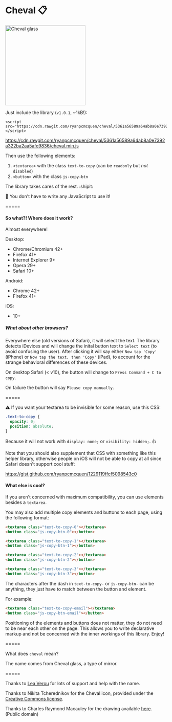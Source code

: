 # Cheval :clipboard:

<img alt="Cheval glass" width="250" src="https://usercontent.irccloud-cdn.com/file/3kF3sGJE/Jekyll.and.Hyde.Ch10.Drawing2.jpg">

Just include the library (`v1.0.1`, ~1kB!):

    <script src="https://cdn.rawgit.com/ryanpcmcquen/cheval/5361a56589a64ab8a0e7392a322ba2aa5afe9836/cheval.min.js"></script>

https://cdn.rawgit.com/ryanpcmcquen/cheval/5361a56589a64ab8a0e7392a322ba2aa5afe9836/cheval.min.js

Then use the following elements:

1. `<textarea>` with the class `text-to-copy` (can be `readonly` but *not* `disabled`)
2. `<button>` with the class `js-copy-btn`

The library takes cares of the rest. :shipit:

:newspaper: You don't have to write any JavaScript to use it!

=====

#### So what?! Where does it work?

Almost everywhere!

Desktop:

- Chrome/Chromium 42+
- Firefox 41+
- Internet Explorer 9+
- Opera 29+
- Safari 10+

Android:

- Chrome 42+
- Firefox 41+

iOS:

- 10+

##### What about other browsers?

Everywhere else (old versions of Safari), it will select the text. The library detects iDevices and will change the inital button text to `Select text` (to avoid confusing the user). After clicking it will say either `Now tap 'Copy'` (iPhone) or `Now tap the text, then 'Copy'` (iPad), to account for the strange behavioral differences of these devices.

On desktop Safari (< v10), the button will change to `Press Command + C to copy`.

On failure the button will say `Please copy manually`.

=====

:warning: If you want your textarea to be invisible for some reason, use this CSS:

```css
.text-to-copy {
  opacity: 0;
  position: absolute;
}
```

Because it will not work with `display: none;` or `visibility: hidden;`. :thumbsup:

Note that you should also supplement that CSS with something like this helper library, otherwise people on iOS will not be able to copy at all since Safari doesn't support cool stuff:

https://gist.github.com/ryanpcmcquen/1229119ffcf5098543c0

#### What else is cool?

If you aren't concerned with maximum compatibility, you can use elements besides a `textarea`.

You may also add multiple copy elements and buttons to each page, using the following format:

```html
<textarea class="text-to-copy-0"></textarea>
<button class="js-copy-btn-0"></button>

<textarea class="text-to-copy-1"></textarea>
<button class="js-copy-btn-1"></button>

<textarea class="text-to-copy-2"></textarea>
<button class="js-copy-btn-2"></button>

<textarea class="text-to-copy-3"></textarea>
<button class="js-copy-btn-3"></button>
```

The characters after the dash in `text-to-copy-` or `js-copy-btn-` can be anything, they just have to match between the button and element.

For example:

```html
<textarea class="text-to-copy-email"></textarea>
<button class="js-copy-btn-email"></button>
```

Positioning of the elements and buttons does not matter, they do not need to be near each other on the page. This allows you to write declarative markup and not be concerned with the inner workings of this library. Enjoy!

=====

What does `cheval` mean?

The name comes from Cheval glass, a type of mirror.

=====

Thanks to [Lea Verou](https://github.com/LeaVerou) for lots of support and help with the name.

Thanks to Nikita Tcherednikov for the Cheval icon, provided under the [Creative Commons license](https://creativecommons.org/licenses/by/3.0/us/).

Thanks to Charles Raymond Macauley for the drawing available [here](https://commons.wikimedia.org/wiki/File:Jekyll.and.Hyde.Ch10.Drawing2.jpg). (Public domain)
